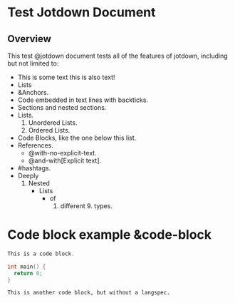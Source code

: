 # Test Jotdown Document
## Overview
This test @jotdown document tests all of the features of jotdown, including but
not limited to:
- This is some text
  this is also text!
- Lists
- &Anchors.
- Code embedded in text lines with backticks.
- Sections and nested sections.
- Lists.
  1. Unordered Lists.
  2. Ordered Lists.
- Code Blocks, like the one below this list.
- References.
  - @with-no-explicit-text.
  - @and-with[Explicit text].
- #hashtags.
- Deeply
  1. Nested
     - Lists
       - of
         1. different
            9. types.
# Code block example &code-block
``` C++
This is a code block.

int main() {
  return 0;
}
```
```
This is another code block, but without a langspec.
```
